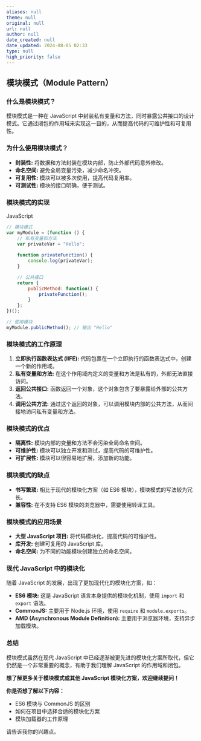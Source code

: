 ```yaml
---
aliases: null
theme: null
original: null
url: null
author: null
date_created: null
date_updated: 2024-08-05 02:33
type: null
high_priority: false
---
```


## 模块模式（Module Pattern）

### 什么是模块模式？

模块模式是一种在 JavaScript 中封装私有变量和方法，同时暴露公共接口的设计模式。它通过闭包的作用域来实现这一目的，从而提高代码的可维护性和可复用性。

### 为什么使用模块模式？

- **封装性:** 将数据和方法封装在模块内部，防止外部代码意外修改。
- **命名空间:** 避免全局变量污染，减少命名冲突。
- **可复用性:** 模块可以被多次使用，提高代码复用率。
- **可测试性:** 模块的接口明确，便于测试。

### 模块模式的实现

JavaScript

```js
// 模块模式
var myModule = (function () {
    // 私有变量和方法
    var privateVar = "Hello";
    
    function privateFunction() {
        console.log(privateVar);
    }

    // 公共接口
    return {
        publicMethod: function() {
            privateFunction();
        }
    };
})();

// 使用模块
myModule.publicMethod(); // 输出 "Hello"
```

### 模块模式的工作原理

1. **立即执行函数表达式 (IIFE):** 代码包裹在一个立即执行的函数表达式中，创建一个新的作用域。
2. **私有变量和方法:** 在这个作用域内定义的变量和方法是私有的，外部无法直接访问。
3. **返回公共接口:** 函数返回一个对象，这个对象包含了要暴露给外部的公共方法。
4. **调用公共方法:** 通过这个返回的对象，可以调用模块内部的公共方法，从而间接地访问私有变量和方法。

### 模块模式的优点

- **隔离性:** 模块内部的变量和方法不会污染全局命名空间。
- **可维护性:** 模块可以独立开发和测试，提高代码的可维护性。
- **可扩展性:** 模块可以很容易地扩展，添加新的功能。

### 模块模式的缺点

- **书写繁琐:** 相比于现代的模块化方案（如 ES6 模块），模块模式的写法较为冗长。
- **兼容性:** 在不支持 ES6 模块的浏览器中，需要使用转译工具。

### 模块模式的应用场景

- **大型 JavaScript 项目:** 将代码模块化，提高代码的可维护性。
- **库开发:** 创建可复用的 JavaScript 库。
- **命名空间:** 为不同的功能模块创建独立的命名空间。

### 现代 JavaScript 中的模块化

随着 JavaScript 的发展，出现了更加现代化的模块化方案，如：

- **ES6 模块:** 这是 JavaScript 语言本身提供的模块化机制，使用 `import` 和 `export` 语法。
- **CommonJS:** 主要用于 Node.js 环境，使用 `require` 和 `module.exports`。
- **AMD (Asynchronous Module Definition):** 主要用于浏览器环境，支持异步加载模块。

### 总结

模块模式虽然在现代 JavaScript 中已经逐渐被更先进的模块化方案所取代，但它仍然是一个非常重要的概念，有助于我们理解 JavaScript 的作用域和闭包。

**想了解更多关于模块模式或其他 JavaScript 模块化方案，欢迎继续提问！**

**你是否想了解以下内容：**

- ES6 模块与 CommonJS 的区别
- 如何在项目中选择合适的模块化方案
- 模块加载器的工作原理

请告诉我你的兴趣点。
